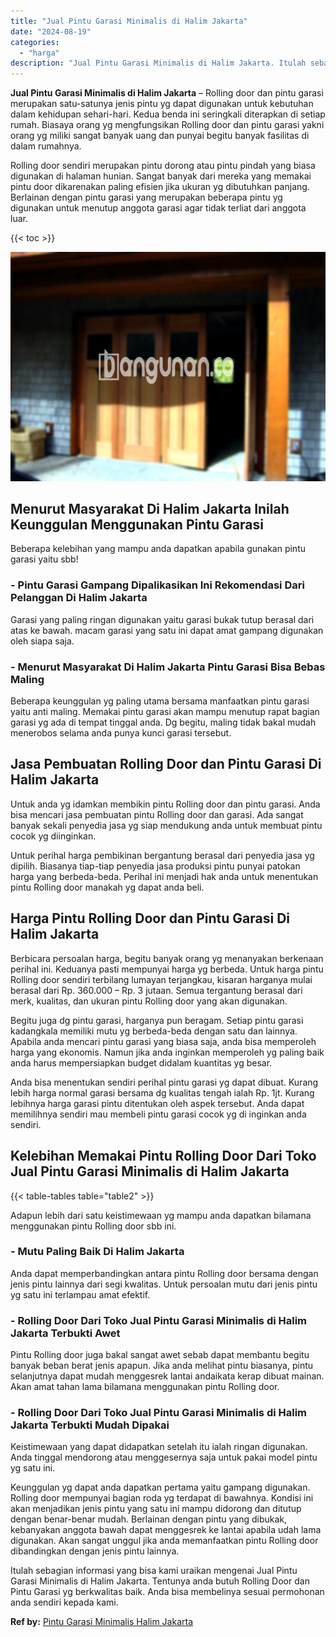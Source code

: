 ```yaml
---
title: "Jual Pintu Garasi Minimalis di Halim Jakarta"
date: "2024-08-19"
categories: 
  - "harga"
description: "Jual Pintu Garasi Minimalis di Halim Jakarta. Itulah sebagian informasi yang bisa kami uraikan mengenai Jual Pintu Garasi Minimalis di Halim Jakarta. Tentuny..."
---
```


**Jual Pintu Garasi Minimalis di Halim Jakarta** – Rolling door dan pintu garasi merupakan satu-satunya jenis pintu yg dapat digunakan untuk kebutuhan dalam kehidupan sehari-hari. Kedua benda ini seringkali diterapkan di setiap rumah. Biasaya orang yg mengfungsikan Rolling door dan pintu garasi yakni orang yg miliki sangat banyak uang dan punyai begitu banyak fasilitas di dalam rumahnya.

Rolling door sendiri merupakan pintu dorong atau pintu pindah yang biasa digunakan di halaman hunian. Sangat banyak dari mereka yang memakai pintu door dikarenakan paling efisien jika ukuran yg dibutuhkan panjang. Berlainan dengan pintu garasi yang merupakan beberapa pintu yg digunakan untuk menutup anggota garasi agar tidak terliat dari anggota luar.

{{< toc >}}

![Jual Pintu Garasi Minimalis di Halim Jakarta](/images/pintu-garasi-61.png)

## Menurut Masyarakat Di Halim Jakarta Inilah Keunggulan Menggunakan Pintu Garasi

Beberapa kelebihan yang mampu anda dapatkan apabila gunakan pintu garasi yaitu sbb!

### \- Pintu Garasi Gampang Dipalikasikan Ini Rekomendasi Dari Pelanggan Di Halim Jakarta

Garasi yang paling ringan digunakan yaitu garasi bukak tutup berasal dari atas ke bawah. macam garasi yang satu ini dapat amat gampang digunakan oleh siapa saja.

### \- Menurut Masyarakat Di Halim Jakarta Pintu Garasi Bisa Bebas Maling

Beberapa keunggulan yg paling utama bersama manfaatkan pintu garasi yaitu anti maling. Memakai pintu garasi akan mampu menutup rapat bagian garasi yg ada di tempat tinggal anda. Dg begitu, maling tidak bakal mudah menerobos selama anda punya kunci garasi tersebut.

## Jasa Pembuatan Rolling Door dan Pintu Garasi Di Halim Jakarta

Untuk anda yg idamkan membikin pintu Rolling door dan pintu garasi. Anda bisa mencari jasa pembuatan pintu Rolling door dan garasi. Ada sangat banyak sekali penyedia jasa yg siap mendukung anda untuk membuat pintu cocok yg diinginkan.

Untuk perihal harga pembikinan bergantung berasal dari penyedia jasa yg dipilih. Biasanya tiap-tiap penyedia jasa produksi pintu punyai patokan harga yang berbeda-beda. Perihal ini menjadi hak anda untuk menentukan pintu Rolling door manakah yg dapat anda beli.

## Harga Pintu Rolling Door dan Pintu Garasi Di Halim Jakarta

Berbicara persoalan harga, begitu banyak orang yg menanyakan berkenaan perihal ini. Keduanya pasti mempunyai harga yg berbeda. Untuk harga pintu Rolling door sendiri terbilang lumayan terjangkau, kisaran harganya mulai berasal dari Rp. 360.000 – Rp. 3 jutaan. Semua tergantung berasal dari merk, kualitas, dan ukuran pintu Rolling door yang akan digunakan.

Begitu juga dg pintu garasi, harganya pun beragam. Setiap pintu garasi kadangkala memiliki mutu yg berbeda-beda dengan satu dan lainnya. Apabila anda mencari pintu garasi yang biasa saja, anda bisa memperoleh harga yang ekonomis. Namun jika anda inginkan memperoleh yg paling baik anda harus mempersiapkan budget didalam kuantitas yg besar.

Anda bisa menentukan sendiri perihal pintu garasi yg dapat dibuat. Kurang lebih harga normal garasi bersama dg kualitas tengah ialah Rp. 1jt. Kurang lebihnya harga garasi pintu ditentukan oleh aspek tersebut. Anda dapat memilihnya sendiri mau membeli pintu garasi cocok yg di inginkan anda sendiri.

## Kelebihan Memakai Pintu Rolling Door Dari Toko Jual Pintu Garasi Minimalis di Halim Jakarta

{{< table-tables table="table2" >}}

Adapun lebih dari satu keistimewaan yg mampu anda dapatkan bilamana menggunakan pintu Rolling door sbb ini.

### \- Mutu Paling Baik Di Halim Jakarta

Anda dapat memperbandingkan antara pintu Rolling door bersama dengan jenis pintu lainnya dari segi kwalitas. Untuk persoalan mutu dari jenis pintu yg satu ini terlampau amat efektif.

### \- Rolling Door Dari Toko Jual Pintu Garasi Minimalis di Halim Jakarta Terbukti Awet

Pintu Rolling door juga bakal sangat awet sebab dapat membantu begitu banyak beban berat jenis apapun. Jika anda melihat pintu biasanya, pintu selanjutnya dapat mudah menggesrek lantai andaikata kerap dibuat mainan. Akan amat tahan lama bilamana menggunakan pintu Rolling door.

### \- Rolling Door Dari Toko Jual Pintu Garasi Minimalis di Halim Jakarta Terbukti Mudah Dipakai

Keistimewaan yang dapat didapatkan setelah itu ialah ringan digunakan. Anda tinggal mendorong atau menggesernya saja untuk pakai model pintu yg satu ini.

Keunggulan yg dapat anda dapatkan pertama yaitu gampang digunakan. Rolling door mempunyai bagian roda yg terdapat di bawahnya. Kondisi ini akan menjadikan jenis pintu yang satu ini mampu didorong dan ditutup dengan benar-benar mudah. Berlainan dengan pintu yang dibukak, kebanyakan anggota bawah dapat menggesrek ke lantai apabila udah lama digunakan. Akan sangat unggul jika anda memanfaatkan pintu Rolling door dibandingkan dengan jenis pintu lainnya.

Itulah sebagian informasi yang bisa kami uraikan mengenai Jual Pintu Garasi Minimalis di Halim Jakarta. Tentunya anda butuh Rolling Door dan Pintu Garasi yg berkwalitas baik. Anda bisa membelinya sesuai permohonan anda sendiri kepada kami.

**Ref by:** [Pintu Garasi Minimalis Halim Jakarta](https://id.wikipedia.org/wiki/Pintu)
